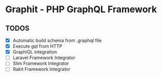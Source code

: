 Graphit - PHP GraphQL Framework
===============================

## TODOS

- [x] Automatic build schema from .graphql file
- [x] Execute gql from HTTP
- [x] GraphiQL integration
- [ ] Laravel Framework Integrator
- [ ] Slim Framework Integrator
- [ ] Rakit Framework Integrator
